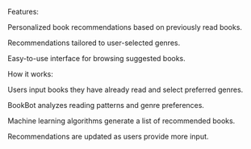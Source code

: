Features:

 Personalized book recommendations based on previously read books.
 
 Recommendations tailored to user-selected genres.
 
 Easy-to-use interface for browsing suggested books.

How it works:

 Users input books they have already read and select preferred genres.
 
 BookBot analyzes reading patterns and genre preferences.
 
 Machine learning algorithms generate a list of recommended books.
 
 Recommendations are updated as users provide more input.
